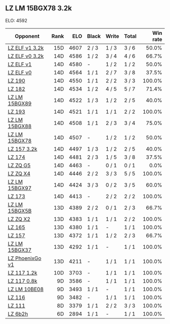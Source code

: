 ## LZ LM 15BGX78 3.2k ##

ELO: 4592

Opponent | Rank | ELO | Black | Write | Total | Win rate
---------|-----:|----:|-------|-------|-------|-------:
[LZ ELF v1 3.2k](LZ%20ELF%20v1%203.2k.md) | 15D | 4607 | 2 / 3 | 1 / 3 | 3 / 6 | 50.0%
[LZ ELF v0 3.2k](LZ%20ELF%20v0%203.2k.md) | 14D | 4586 | 1 / 2 | 3 / 4 | 4 / 6 | 66.7%
[LZ ELF v1](LZ%20ELF%20v1.md) | 14D | 4580 | - | 1 / 2 | 1 / 2 | 50.0%
[LZ ELF v0](LZ%20ELF%20v0.md) | 14D | 4564 | 1 / 1 | 2 / 7 | 3 / 8 | 37.5%
[LZ 190](LZ%20190.md) | 14D | 4550 | 1 / 1 | 2 / 2 | 3 / 3 | 100.0%
[LZ 182](LZ%20182.md) | 14D | 4534 | 1 / 2 | 4 / 5 | 5 / 7 | 71.4%
[LZ LM 15BGX89](LZ%20LM%2015BGX89.md) | 14D | 4522 | 1 / 3 | 1 / 2 | 2 / 5 | 40.0%
[LZ 193](LZ%20193.md) | 14D | 4521 | 1 / 1 | 1 / 1 | 2 / 2 | 100.0%
[LZ LM 15BGX88](LZ%20LM%2015BGX88.md) | 14D | 4508 | 1 / 1 | 2 / 3 | 3 / 4 | 75.0%
[LZ LM 15BGX78](LZ%20LM%2015BGX78.md) | 14D | 4507 | - | 1 / 2 | 1 / 2 | 50.0%
[LZ 157 3.2k](LZ%20157%203.2k.md) | 14D | 4497 | 1 / 3 | 1 / 2 | 2 / 5 | 40.0%
[LZ 174](LZ%20174.md) | 14D | 4481 | 2 / 3 | 1 / 5 | 3 / 8 | 37.5%
[LZ ZQ G5](LZ%20ZQ%20G5.md) | 14D | 4463 | - | 0 / 1 | 0 / 1 | 0.0%
[LZ ZQ X4](LZ%20ZQ%20X4.md) | 14D | 4446 | 2 / 2 | 3 / 3 | 5 / 5 | 100.0%
[LZ LM 15BGX97](LZ%20LM%2015BGX97.md) | 14D | 4424 | 3 / 3 | 0 / 2 | 3 / 5 | 60.0%
[LZ 173](LZ%20173.md) | 14D | 4413 | - | 2 / 2 | 2 / 2 | 100.0%
[LZ LM 15BGX5B](LZ%20LM%2015BGX5B.md) | 13D | 4389 | 2 / 2 | 0 / 1 | 2 / 3 | 66.7%
[LZ ZQ X2](LZ%20ZQ%20X2.md) | 13D | 4383 | 1 / 1 | 1 / 1 | 2 / 2 | 100.0%
[LZ 165](LZ%20165.md) | 13D | 4380 | 1 / 1 | - | 1 / 1 | 100.0%
[LZ 157](LZ%20157.md) | 13D | 4372 | 1 / 1 | 1 / 2 | 2 / 3 | 66.7%
[LZ LM 15BGX37](LZ%20LM%2015BGX37.md) | 13D | 4292 | 1 / 1 | - | 1 / 1 | 100.0%
[LZ PhoenixGo v1](LZ%20PhoenixGo%20v1.md) | 13D | 4211 | - | 1 / 1 | 1 / 1 | 100.0%
[LZ 117 1.2k](LZ%20117%201.2k.md) | 10D | 3703 | - | 1 / 1 | 1 / 1 | 100.0%
[LZ 117 0.8k](LZ%20117%200.8k.md) | 9D | 3586 | - | 1 / 1 | 1 / 1 | 100.0%
[LZ LM 10BE08](LZ%20LM%2010BE08.md) | 9D | 3493 | 1 / 1 | - | 1 / 1 | 100.0%
[LZ 116](LZ%20116.md) | 9D | 3482 | - | 1 / 1 | 1 / 1 | 100.0%
[LZ 111](LZ%20111.md) | 8D | 3379 | 1 / 1 | 2 / 2 | 3 / 3 | 100.0%
[LZ 6b2h](LZ%206b2h.md) | 6D | 2894 | 1 / 1 | - | 1 / 1 | 100.0%
